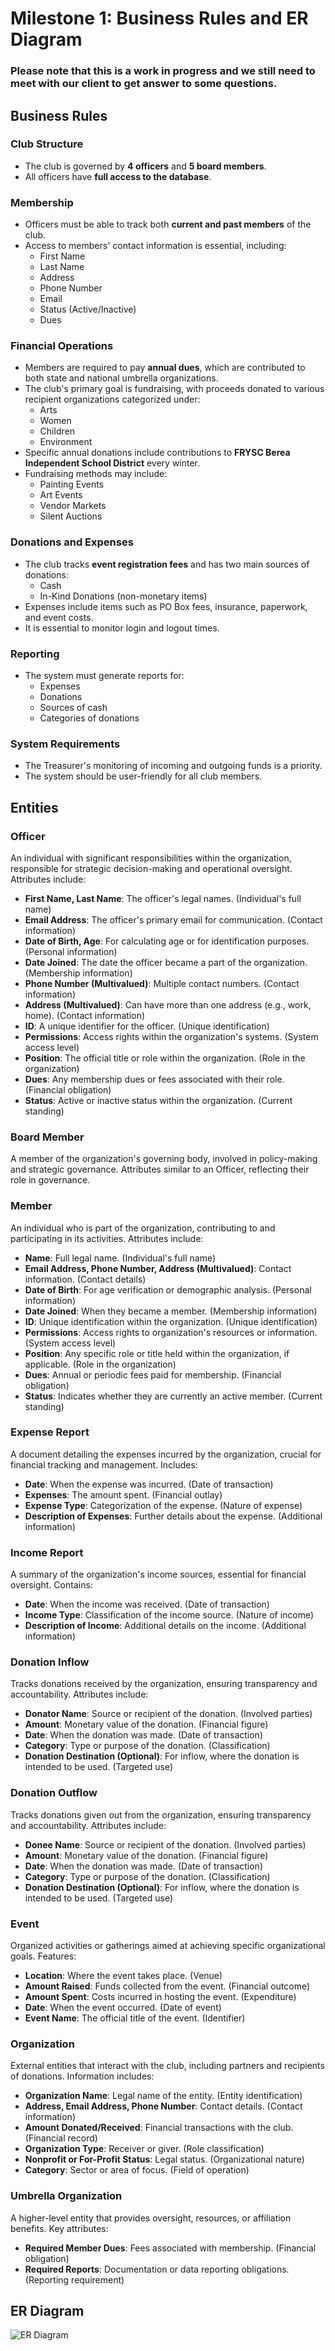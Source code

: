 # Milestone 1: Business Rules and ER Diagram

### Please note that this is a work in progress and we still need to meet with our client to get answer to some questions. 

## Business Rules

### Club Structure
- The club is governed by **4 officers** and **5 board members**.
- All officers have **full access to the database**.

### Membership
- Officers must be able to track both **current and past members** of the club.
- Access to members' contact information is essential, including:
  - First Name
  - Last Name
  - Address
  - Phone Number
  - Email
  - Status (Active/Inactive)
  - Dues

### Financial Operations
- Members are required to pay **annual dues**, which are contributed to both state and national umbrella organizations.
- The club's primary goal is fundraising, with proceeds donated to various recipient organizations categorized under:
  - Arts
  - Women
  - Children
  - Environment
- Specific annual donations include contributions to **FRYSC Berea Independent School District** every winter.
- Fundraising methods may include:
  - Painting Events
  - Art Events
  - Vendor Markets
  - Silent Auctions

### Donations and Expenses
- The club tracks **event registration fees** and has two main sources of donations:
  - Cash
  - In-Kind Donations (non-monetary items)
- Expenses include items such as PO Box fees, insurance, paperwork, and event costs.
- It is essential to monitor login and logout times.

### Reporting
- The system must generate reports for:
  - Expenses
  - Donations
  - Sources of cash
  - Categories of donations

### System Requirements
- The Treasurer's monitoring of incoming and outgoing funds is a priority.
- The system should be user-friendly for all club members.

## Entities


### Officer
An individual with significant responsibilities within the organization, responsible for strategic decision-making and operational oversight. Attributes include:
- **First Name, Last Name**: The officer's legal names. (Individual's full name)
- **Email Address**: The officer's primary email for communication. (Contact information)
- **Date of Birth, Age**: For calculating age or for identification purposes. (Personal information)
- **Date Joined**: The date the officer became a part of the organization. (Membership information)
- **Phone Number (Multivalued)**: Multiple contact numbers. (Contact information)
- **Address (Multivalued)**: Can have more than one address (e.g., work, home). (Contact information)
- **ID**: A unique identifier for the officer. (Unique identification)
- **Permissions**: Access rights within the organization's systems. (System access level)
- **Position**: The official title or role within the organization. (Role in the organization)
- **Dues**: Any membership dues or fees associated with their role. (Financial obligation)
- **Status**: Active or inactive status within the organization. (Current standing)

### Board Member
A member of the organization's governing body, involved in policy-making and strategic governance. Attributes similar to an Officer, reflecting their role in governance.

### Member
An individual who is part of the organization, contributing to and participating in its activities. Attributes include:
- **Name**: Full legal name. (Individual's full name)
- **Email Address, Phone Number, Address (Multivalued)**: Contact information. (Contact details)
- **Date of Birth**: For age verification or demographic analysis. (Personal information)
- **Date Joined**: When they became a member. (Membership information)
- **ID**: Unique identification within the organization. (Unique identification)
- **Permissions**: Access rights to organization's resources or information. (System access level)
- **Position**: Any specific role or title held within the organization, if applicable. (Role in the organization)
- **Dues**: Annual or periodic fees paid for membership. (Financial obligation)
- **Status**: Indicates whether they are currently an active member. (Current standing)

### Expense Report
A document detailing the expenses incurred by the organization, crucial for financial tracking and management. Includes:
- **Date**: When the expense was incurred. (Date of transaction)
- **Expenses**: The amount spent. (Financial outlay)
- **Expense Type**: Categorization of the expense. (Nature of expense)
- **Description of Expenses**: Further details about the expense. (Additional information)

### Income Report
A summary of the organization's income sources, essential for financial oversight. Contains:
- **Date**: When the income was received. (Date of transaction)
- **Income Type**: Classification of the income source. (Nature of income)
- **Description of Income**: Additional details on the income. (Additional information)

### Donation Inflow
Tracks donations received by  the organization, ensuring transparency and accountability. Attributes include:
- **Donator Name**: Source or recipient of the donation. (Involved parties)
- **Amount**: Monetary value of the donation. (Financial figure)
- **Date**: When the donation was made. (Date of transaction)
- **Category**: Type or purpose of the donation. (Classification)
- **Donation Destination (Optional)**: For inflow, where the donation is intended to be used. (Targeted use)

### Donation Outflow
Tracks donations given out from the organization, ensuring transparency and accountability. Attributes include:
- **Donee Name**: Source or recipient of the donation. (Involved parties)
- **Amount**: Monetary value of the donation. (Financial figure)
- **Date**: When the donation was made. (Date of transaction)
- **Category**: Type or purpose of the donation. (Classification)
- **Donation Destination (Optional)**: For inflow, where the donation is intended to be used. (Targeted use)

### Event
Organized activities or gatherings aimed at achieving specific organizational goals. Features:
- **Location**: Where the event takes place. (Venue)
- **Amount Raised**: Funds collected from the event. (Financial outcome)
- **Amount Spent**: Costs incurred in hosting the event. (Expenditure)
- **Date**: When the event occurred. (Date of event)
- **Event Name**: The official title of the event. (Identifier)

### Organization
External entities that interact with the club, including partners and recipients of donations. Information includes:
- **Organization Name**: Legal name of the entity. (Entity identification)
- **Address, Email Address, Phone Number**: Contact details. (Contact information)
- **Amount Donated/Received**: Financial transactions with the club. (Financial record)
- **Organization Type**: Receiver or giver. (Role classification)
- **Nonprofit or For-Profit Status**: Legal status. (Organizational nature)
- **Category**: Sector or area of focus. (Field of operation)

### Umbrella Organization
A higher-level entity that provides oversight, resources, or affiliation benefits. Key attributes:
- **Required Member Dues**: Fees associated with membership. (Financial obligation)
- **Required Reports**: Documentation or data reporting obligations. (Reporting requirement)

## ER Diagram

![ER Diagram](./ERDiagram.png)

